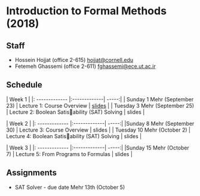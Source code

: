 ---
---

# Introduction to Formal Methods (2018)

## Staff
  - Hossein Hojjat  (office 2-615) hojjat@cornell.edu
  - Fetemeh Ghassemi (office 2-611) fghassemi@ece.ut.ac.ir

## Schedule

|  Week 1 <td colspan=3> |
|: ------------- |:-------------| -----:|
| Sunday  1 Mehr  (September 23)   | Lecture 1: Course Overview | [slides](https://ifm97.github.io/lectures/ifm-lect1.pdf) |
| Tuesday 3 Mehr   (September 25)    | Lecture 2: Boolean Satisability (SAT) Solving | slides |

|  Week 2 <td colspan=3> |
|: ------------- |:-------------| -----:|
|Sunday  8 Mehr  (September 30)   | Lecture 3: Course Overview | slides |
| Tuesday 10 Mehr   (October 2)   | Lecture 4: Boolean Satisability (SAT) Solving | slides |

|  Week 3 <td colspan=3> |
|: ------------- |:-------------| -----:|
|Sunday  15 Mehr  (October 7)   | Lecture 5: From Programs to Formulas | slides |



## Assignments

- SAT Solver - due date Mehr 13th (October 5)

